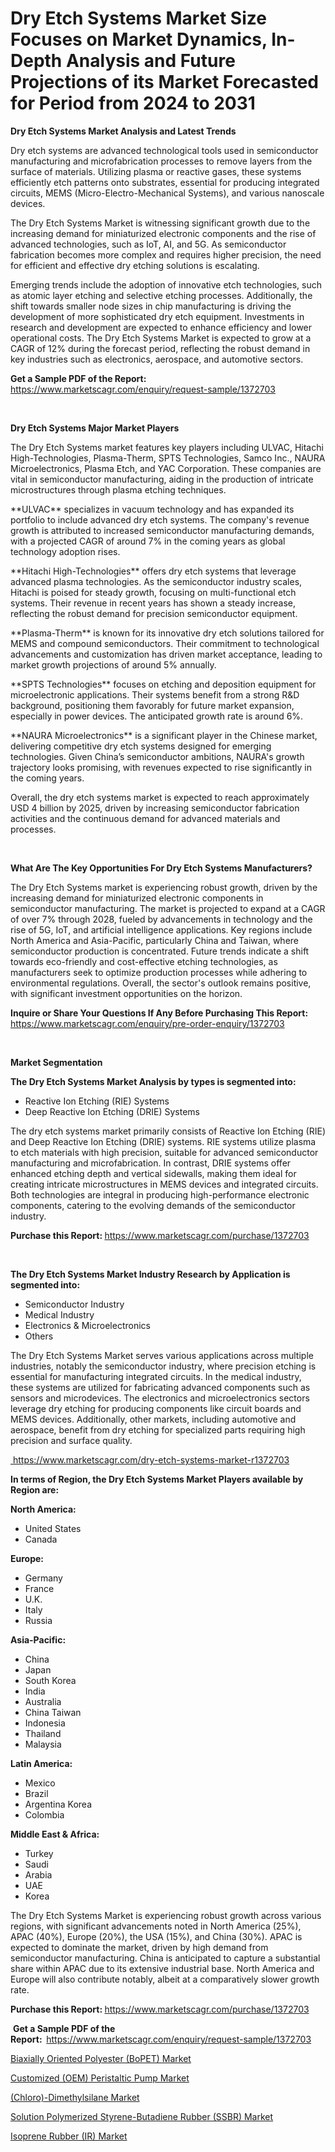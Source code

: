 <p><h1>Dry Etch Systems Market Size Focuses on Market Dynamics, In-Depth Analysis and Future Projections of its Market Forecasted for Period from 2024 to 2031</h1></p><p><strong>Dry Etch Systems Market Analysis and Latest Trends</strong></p>
<p><p>Dry etch systems are advanced technological tools used in semiconductor manufacturing and microfabrication processes to remove layers from the surface of materials. Utilizing plasma or reactive gases, these systems efficiently etch patterns onto substrates, essential for producing integrated circuits, MEMS (Micro-Electro-Mechanical Systems), and various nanoscale devices. </p><p>The Dry Etch Systems Market is witnessing significant growth due to the increasing demand for miniaturized electronic components and the rise of advanced technologies, such as IoT, AI, and 5G. As semiconductor fabrication becomes more complex and requires higher precision, the need for efficient and effective dry etching solutions is escalating. </p><p>Emerging trends include the adoption of innovative etch technologies, such as atomic layer etching and selective etching processes. Additionally, the shift towards smaller node sizes in chip manufacturing is driving the development of more sophisticated dry etch equipment. Investments in research and development are expected to enhance efficiency and lower operational costs. The Dry Etch Systems Market is expected to grow at a CAGR of 12% during the forecast period, reflecting the robust demand in key industries such as electronics, aerospace, and automotive sectors.</p></p>
<p><strong>Get a Sample PDF of the Report:&nbsp;</strong> <a href="https://www.marketscagr.com/enquiry/request-sample/1372703?utm_campaign=1179&utm_medium=2&utm_source=Github&utm_content=ia&utm_term=11102024&utm_id=dry-etch-systems">https://www.marketscagr.com/enquiry/request-sample/1372703</a></p>
<p>&nbsp;</p>
<p><strong>Dry Etch Systems Major Market Players</strong></p>
<p><p>The Dry Etch Systems market features key players including ULVAC, Hitachi High-Technologies, Plasma-Therm, SPTS Technologies, Samco Inc., NAURA Microelectronics, Plasma Etch, and YAC Corporation. These companies are vital in semiconductor manufacturing, aiding in the production of intricate microstructures through plasma etching techniques.</p><p>**ULVAC** specializes in vacuum technology and has expanded its portfolio to include advanced dry etch systems. The company's revenue growth is attributed to increased semiconductor manufacturing demands, with a projected CAGR of around 7% in the coming years as global technology adoption rises.</p><p>**Hitachi High-Technologies** offers dry etch systems that leverage advanced plasma technologies. As the semiconductor industry scales, Hitachi is poised for steady growth, focusing on multi-functional etch systems. Their revenue in recent years has shown a steady increase, reflecting the robust demand for precision semiconductor equipment.</p><p>**Plasma-Therm** is known for its innovative dry etch solutions tailored for MEMS and compound semiconductors. Their commitment to technological advancements and customization has driven market acceptance, leading to market growth projections of around 5% annually.</p><p>**SPTS Technologies** focuses on etching and deposition equipment for microelectronic applications. Their systems benefit from a strong R&D background, positioning them favorably for future market expansion, especially in power devices. The anticipated growth rate is around 6%.</p><p>**NAURA Microelectronics** is a significant player in the Chinese market, delivering competitive dry etch systems designed for emerging technologies. Given China’s semiconductor ambitions, NAURA's growth trajectory looks promising, with revenues expected to rise significantly in the coming years.</p><p>Overall, the dry etch systems market is expected to reach approximately USD 4 billion by 2025, driven by increasing semiconductor fabrication activities and the continuous demand for advanced materials and processes.</p></p>
<p>&nbsp;</p>
<p><strong>What Are The Key Opportunities For Dry Etch Systems Manufacturers?</strong></p>
<p><p>The Dry Etch Systems market is experiencing robust growth, driven by the increasing demand for miniaturized electronic components in semiconductor manufacturing. The market is projected to expand at a CAGR of over 7% through 2028, fueled by advancements in technology and the rise of 5G, IoT, and artificial intelligence applications. Key regions include North America and Asia-Pacific, particularly China and Taiwan, where semiconductor production is concentrated. Future trends indicate a shift towards eco-friendly and cost-effective etching technologies, as manufacturers seek to optimize production processes while adhering to environmental regulations. Overall, the sector's outlook remains positive, with significant investment opportunities on the horizon.</p></p>
<p><strong>Inquire or Share Your Questions If Any Before Purchasing This Report:</strong> <a href="https://www.marketscagr.com/enquiry/pre-order-enquiry/1372703?utm_campaign=1179&utm_medium=2&utm_source=Github&utm_content=ia&utm_term=11102024&utm_id=dry-etch-systems">https://www.marketscagr.com/enquiry/pre-order-enquiry/1372703</a></p>
<p>&nbsp;</p>
<p><strong>Market Segmentation</strong></p>
<p><strong>The Dry Etch Systems Market Analysis by types is segmented into:</strong></p>
<p><ul><li>Reactive Ion Etching (RIE) Systems</li><li>Deep Reactive Ion Etching (DRIE) Systems</li></ul></p>
<p><p>The dry etch systems market primarily consists of Reactive Ion Etching (RIE) and Deep Reactive Ion Etching (DRIE) systems. RIE systems utilize plasma to etch materials with high precision, suitable for advanced semiconductor manufacturing and microfabrication. In contrast, DRIE systems offer enhanced etching depth and vertical sidewalls, making them ideal for creating intricate microstructures in MEMS devices and integrated circuits. Both technologies are integral in producing high-performance electronic components, catering to the evolving demands of the semiconductor industry.</p></p>
<p><strong>Purchase this Report:&nbsp;</strong><a href="https://www.marketscagr.com/purchase/1372703?utm_campaign=1179&utm_medium=2&utm_source=Github&utm_content=ia&utm_term=11102024&utm_id=dry-etch-systems">https://www.marketscagr.com/purchase/1372703</a></p>
<p>&nbsp;</p>
<p><strong>The Dry Etch Systems Market Industry Research by Application is segmented into:</strong></p>
<p><ul><li>Semiconductor Industry</li><li>Medical Industry</li><li>Electronics & Microelectronics</li><li>Others</li></ul></p>
<p><p>The Dry Etch Systems Market serves various applications across multiple industries, notably the semiconductor industry, where precision etching is essential for manufacturing integrated circuits. In the medical industry, these systems are utilized for fabricating advanced components such as sensors and microdevices. The electronics and microelectronics sectors leverage dry etching for producing components like circuit boards and MEMS devices. Additionally, other markets, including automotive and aerospace, benefit from dry etching for specialized parts requiring high precision and surface quality.</p></p>
<p><a href="https://www.marketscagr.com/dry-etch-systems-market-r1372703?utm_campaign=1179&utm_medium=2&utm_source=Github&utm_content=ia&utm_term=11102024&utm_id=dry-etch-systems">&nbsp;https://www.marketscagr.com/dry-etch-systems-market-r1372703</a></p>
<p><strong>In terms of Region, the Dry Etch Systems Market Players available by Region are:</strong></p>
<p>
    <p> <strong> North America: </strong>
        <ul>
            <li>United States</li>
            <li>Canada</li>
        </ul>
        </p> 
    <p> <strong> Europe: </strong>
        <ul>
            <li>Germany</li>
            <li>France</li>
            <li>U.K.</li>
            <li>Italy</li>
            <li>Russia</li>
        </ul>
        </p> 
    <p> <strong> Asia-Pacific: </strong>
        <ul>
            <li>China</li>
            <li>Japan</li>
            <li>South Korea</li>
            <li>India</li>
            <li>Australia</li>
            <li>China Taiwan</li>
            <li>Indonesia</li>
            <li>Thailand</li>
            <li>Malaysia</li>
        </ul>
        </p> 
    <p> <strong> Latin America: </strong>
        <ul>
            <li>Mexico</li>
            <li>Brazil</li>
            <li>Argentina Korea</li>
            <li>Colombia</li>
        </ul>
        </p> 
    <p> <strong> Middle East & Africa: </strong>
        <ul>
            <li>Turkey</li>
            <li>Saudi</li>
            <li>Arabia</li>
            <li>UAE</li>
            <li>Korea</li>
        </ul>
    </p>
    </p>
<p><p>The Dry Etch Systems Market is experiencing robust growth across various regions, with significant advancements noted in North America (25%), APAC (40%), Europe (20%), the USA (15%), and China (30%). APAC is expected to dominate the market, driven by high demand from semiconductor manufacturing. China is anticipated to capture a substantial share within APAC due to its extensive industrial base. North America and Europe will also contribute notably, albeit at a comparatively slower growth rate.</p></p>
<p><strong>Purchase this Report: </strong><a href="https://www.marketscagr.com/purchase/1372703?utm_campaign=1179&utm_medium=2&utm_source=Github&utm_content=ia&utm_term=11102024&utm_id=dry-etch-systems">https://www.marketscagr.com/purchase/1372703</a></p>
<p>&nbsp;<strong>Get a Sample PDF of the Report:&nbsp;&nbsp;</strong><a href="https://www.marketscagr.com/enquiry/request-sample/1372703?utm_campaign=1179&utm_medium=2&utm_source=Github&utm_content=ia&utm_term=11102024&utm_id=dry-etch-systems">https://www.marketscagr.com/enquiry/request-sample/1372703</a></p>
<p><strong></strong></p>
<p><p><a href="https://www.linkedin.com/pulse/future-ready-strategic-insights-global-biaxially-oriented-polyester-oobcc?utm_campaign=1179&utm_medium=2&utm_source=Github&utm_content=ia&utm_term=11102024&utm_id=dry-etch-systems">Biaxially Oriented Polyester (BoPET) Market</a></p><p><a href="https://www.linkedin.com/pulse/future-trends-global-customized-oem-peristaltic-pump-j5sue?utm_campaign=1179&utm_medium=2&utm_source=Github&utm_content=ia&utm_term=11102024&utm_id=dry-etch-systems">Customized (OEM) Peristaltic Pump Market</a></p><p><a href="https://www.linkedin.com/pulse/chloro-dimethylsilane-market-essentials-key-players-demand-sxj4c?utm_campaign=1179&utm_medium=2&utm_source=Github&utm_content=ia&utm_term=11102024&utm_id=dry-etch-systems">(Chloro)-Dimethylsilane Market</a></p><p><a href="https://www.linkedin.com/pulse/emerging-opportunities-challenges-global-solution-polymerized-lv0vc?utm_campaign=1179&utm_medium=2&utm_source=Github&utm_content=ia&utm_term=11102024&utm_id=dry-etch-systems">Solution Polymerized Styrene-Butadiene Rubber (SSBR) Market</a></p><p><a href="https://www.linkedin.com/pulse/isoprene-rubber-ir-market-global-regional-analysis-focus-caymc?utm_campaign=1179&utm_medium=2&utm_source=Github&utm_content=ia&utm_term=11102024&utm_id=dry-etch-systems">Isoprene Rubber (IR) Market</a></p></p>
